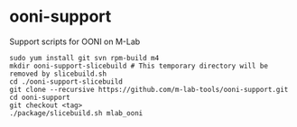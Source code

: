 ooni-support
============

Support scripts for OONI on M-Lab

```
sudo yum install git svn rpm-build m4
mkdir ooni-support-slicebuild # This temporary directory will be removed by slicebuild.sh
cd ./ooni-support-slicebuild
git clone --recursive https://github.com/m-lab-tools/ooni-support.git
cd ooni-support
git checkout <tag>
./package/slicebuild.sh mlab_ooni
```
